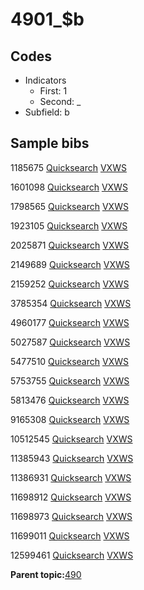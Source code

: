 # 4901\_$b

## Codes

-   Indicators
    -   First: 1
    -   Second: \_
-   Subfield: b

## Sample bibs

1185675 [Quicksearch](https://search.library.yale.edu/catalog/1185675) [VXWS](http://prodorbis.library.yale.edu:7014/vxws/GetHoldingsService?bibId=1185675)

1601098 [Quicksearch](https://search.library.yale.edu/catalog/1601098) [VXWS](http://prodorbis.library.yale.edu:7014/vxws/GetHoldingsService?bibId=1601098)

1798565 [Quicksearch](https://search.library.yale.edu/catalog/1798565) [VXWS](http://prodorbis.library.yale.edu:7014/vxws/GetHoldingsService?bibId=1798565)

1923105 [Quicksearch](https://search.library.yale.edu/catalog/1923105) [VXWS](http://prodorbis.library.yale.edu:7014/vxws/GetHoldingsService?bibId=1923105)

2025871 [Quicksearch](https://search.library.yale.edu/catalog/2025871) [VXWS](http://prodorbis.library.yale.edu:7014/vxws/GetHoldingsService?bibId=2025871)

2149689 [Quicksearch](https://search.library.yale.edu/catalog/2149689) [VXWS](http://prodorbis.library.yale.edu:7014/vxws/GetHoldingsService?bibId=2149689)

2159252 [Quicksearch](https://search.library.yale.edu/catalog/2159252) [VXWS](http://prodorbis.library.yale.edu:7014/vxws/GetHoldingsService?bibId=2159252)

3785354 [Quicksearch](https://search.library.yale.edu/catalog/3785354) [VXWS](http://prodorbis.library.yale.edu:7014/vxws/GetHoldingsService?bibId=3785354)

4960177 [Quicksearch](https://search.library.yale.edu/catalog/4960177) [VXWS](http://prodorbis.library.yale.edu:7014/vxws/GetHoldingsService?bibId=4960177)

5027587 [Quicksearch](https://search.library.yale.edu/catalog/5027587) [VXWS](http://prodorbis.library.yale.edu:7014/vxws/GetHoldingsService?bibId=5027587)

5477510 [Quicksearch](https://search.library.yale.edu/catalog/5477510) [VXWS](http://prodorbis.library.yale.edu:7014/vxws/GetHoldingsService?bibId=5477510)

5753755 [Quicksearch](https://search.library.yale.edu/catalog/5753755) [VXWS](http://prodorbis.library.yale.edu:7014/vxws/GetHoldingsService?bibId=5753755)

5813476 [Quicksearch](https://search.library.yale.edu/catalog/5813476) [VXWS](http://prodorbis.library.yale.edu:7014/vxws/GetHoldingsService?bibId=5813476)

9165308 [Quicksearch](https://search.library.yale.edu/catalog/9165308) [VXWS](http://prodorbis.library.yale.edu:7014/vxws/GetHoldingsService?bibId=9165308)

10512545 [Quicksearch](https://search.library.yale.edu/catalog/10512545) [VXWS](http://prodorbis.library.yale.edu:7014/vxws/GetHoldingsService?bibId=10512545)

11385943 [Quicksearch](https://search.library.yale.edu/catalog/11385943) [VXWS](http://prodorbis.library.yale.edu:7014/vxws/GetHoldingsService?bibId=11385943)

11386931 [Quicksearch](https://search.library.yale.edu/catalog/11386931) [VXWS](http://prodorbis.library.yale.edu:7014/vxws/GetHoldingsService?bibId=11386931)

11698912 [Quicksearch](https://search.library.yale.edu/catalog/11698912) [VXWS](http://prodorbis.library.yale.edu:7014/vxws/GetHoldingsService?bibId=11698912)

11698973 [Quicksearch](https://search.library.yale.edu/catalog/11698973) [VXWS](http://prodorbis.library.yale.edu:7014/vxws/GetHoldingsService?bibId=11698973)

11699011 [Quicksearch](https://search.library.yale.edu/catalog/11699011) [VXWS](http://prodorbis.library.yale.edu:7014/vxws/GetHoldingsService?bibId=11699011)

12599461 [Quicksearch](https://search.library.yale.edu/catalog/12599461) [VXWS](http://prodorbis.library.yale.edu:7014/vxws/GetHoldingsService?bibId=12599461)

**Parent topic:**[490](../../tags/490/490.md)

